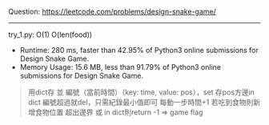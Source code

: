 Question: https://leetcode.com/problems/design-snake-game/

---

try_1.py: O(1) O(len(food))

* Runtime: 280 ms, faster than 42.95% of Python3 online submissions for Design Snake Game.
* Memory Usage: 15.6 MB, less than 91.79% of Python3 online submissions for Design Snake Game.

> 用dict存 並 編號（當前時間）（key: time, value: pos），set 存pos方邊in dict
> 編號超過就del，只需紀錄最小值即可
> 每動一步時間+1
> 若吃到食物則新增食物位置
> 超出邊界 或 in dict則return -1 => game flag
